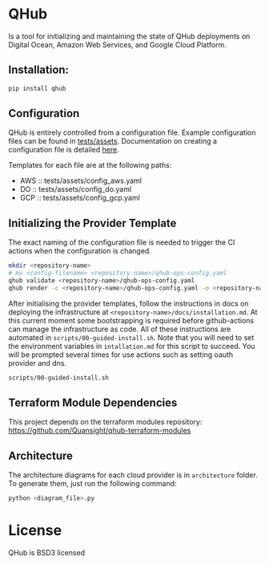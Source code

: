 # QHub

Is a tool for initializing and maintaining the state of QHub
deployments on Digital Ocean, Amazon Web Services, and Google Cloud
Platform.

## Installation:

```bash
pip install qhub
```

## Configuration

QHub is entirely controlled from a configuration file. Example
configuration files can be found in
[tests/assets](https://github.com/Quansight/qhub/tree/master/tests/assets). Documentation
on creating a configuration file is detailed [here](https://github.com/Quansight/qhub/blob/master/qhub/template/%7B%7B%20cookiecutter.repo_directory%20%7D%7D/docs/configuration.md).

Templates for each file are at the following paths:
  - AWS :: tests/assets/config_aws.yaml
  - DO  :: tests/assets/config_do.yaml
  - GCP :: tests/assets/config_gcp.yaml

## Initializing the Provider Template

The exact naming of the configuration file is needed to trigger the CI
actions when the configuration is changed.

```bash
mkdir <repository-name>
# mv <config-filename> <repository-name>/qhub-ops-config.yaml
qhub validate <repository-name>/qhub-ops-config.yaml
qhub render -c <repository-name>/qhub-ops-config.yaml -o <repository-name>/ --force
```

After initialising the provider templates, follow the instructions in
docs on deploying the infrastructure at
`<repository-name>/docs/installation.md`. At this current moment some
bootstrapping is required before github-actions can manage the
infrastructure as code. All of these instructions are automated in
`scripts/00-guided-install.sh`. Note that you will need to set the
environment variables in `intallation.md` for this script to
succeed. You will be prompted several times for use actions such as
setting oauth provider and dns.

```bash
scripts/00-guided-install.sh
```

## Terraform Module Dependencies

This project depends on the terraform modules repository:
https://github.com/Quansight/qhub-terraform-modules

## Architecture

The architecture diagrams for each cloud provider is in `architecture` folder.
To generate them, just run the following command:

```bash
python <diagram_file>.py
```

# License

QHub is BSD3 licensed


